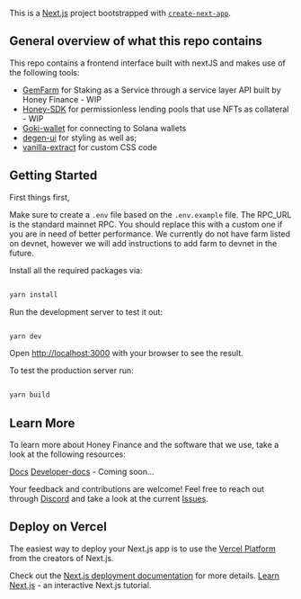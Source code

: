 This is a [Next.js](https://nextjs.org/) project bootstrapped with [`create-next-app`](https://github.com/vercel/next.js/tree/canary/packages/create-next-app).

## General overview of what this repo contains

This repo contains a frontend interface built with nextJS and makes use of the following tools:
- [GemFarm](https://github.com/gemworks/gem-farm) for Staking as a Service through a service layer API built by Honey Finance - WIP
- [Honey-SDK](https://github.com/honey-labs/honey-sdk) for permissionless lending pools that use NFTs as collateral - WIP
- [Goki-wallet](https://github.com/GokiProtocol/walletkit) for connecting to Solana wallets
- [degen-ui](https://degen-xyz.vercel.app/) for styling as well as;
- [vanilla-extract](https://vanilla-extract.style/documentation/setup/) for custom CSS code

## Getting Started

First things first,

Make sure to create a `.env` file based on the `.env.example` file. The RPC_URL is the standard mainnet RPC.
You should replace this with a custom one if you are in need of better performance.
We currently do not have farm listed on devnet, however we will add instructions to add farm to devnet in the future.

Install all the required packages via:

```bash

yarn install

```

Run the development server to test it out:

```bash

yarn dev

```

Open [http://localhost:3000](http://localhost:3000) with your browser to see the result.

To test the production server run:

```bash

yarn build

```

## Learn More

To learn more about Honey Finance and the software that we use, take a look at the following resources:

[Docs](https://docs.honey.finance/)
[Developer-docs]() - Coming soon...

Your feedback and contributions are welcome! Feel free to reach out through [Discord](https://discord.com/invite/T7RQ8hMamB) and take a look at the current [Issues](https://github.com/honey-labs/honey-frontend/issues).

## Deploy on Vercel

The easiest way to deploy your Next.js app is to use the [Vercel Platform](https://vercel.com/new?utm_medium=default-template&filter=next.js&utm_source=create-next-app&utm_campaign=create-next-app-readme) from the creators of Next.js.

Check out the [Next.js deployment documentation](https://nextjs.org/docs/deployment) for more details.
[Learn Next.js](https://nextjs.org/learn) - an interactive Next.js tutorial.

